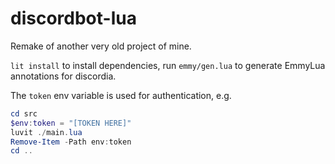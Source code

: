 # discordbot-lua
Remake of another very old project of mine.

`lit install` to install dependencies, run `emmy/gen.lua` to generate EmmyLua annotations for discordia. 

The `token` env variable is used for authentication, e.g.
```powershell
cd src
$env:token = "[TOKEN HERE]"
luvit ./main.lua
Remove-Item -Path env:token
cd ..
```

